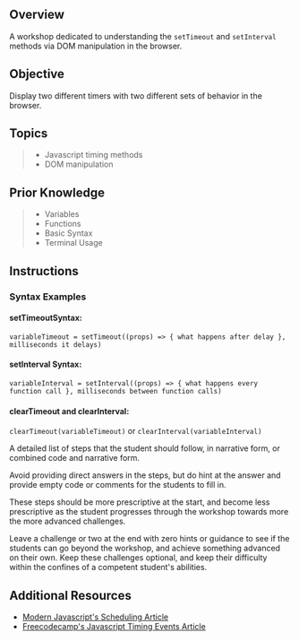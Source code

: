 ## Overview

A workshop dedicated to understanding the `setTimeout` and `setInterval` methods via DOM manipulation in the browser.

## Objective

Display two different timers with two different sets of behavior in the browser.

## Topics

> - Javascript timing methods
> - DOM manipulation

## Prior Knowledge

> - Variables
> - Functions
> - Basic Syntax
> - Terminal Usage

## Instructions

### Syntax Examples

#### setTimeoutSyntax:

`variableTimeout = setTimeout((props) => { what happens after delay }, milliseconds it delays)`

#### setInterval Syntax:

`variableInterval = setInterval((props) => { what happens every function call }, milliseconds between function calls)`

#### clearTimeout and clearInterval:

`clearTimeout(variableTimeout)` or `clearInterval(variableInterval)`

A detailed list of steps that the student should follow, in narrative form, or combined code and narrative form.

Avoid providing direct answers in the steps, but do hint at the answer and provide empty code or comments for the students to fill in.

These steps should be more prescriptive at the start, and become less prescriptive as the student progresses through the workshop towards more the more advanced challenges.

Leave a challenge or two at the end with zero hints or guidance to see if the students can go beyond the workshop, and achieve something advanced on their own. Keep these challenges optional, and keep their difficulty within the confines of a competent student's abilities.

## Additional Resources

- [Modern Javascript's Scheduling Article](https://javascript.info/settimeout-setinterval)
- [Freecodecamp's Javascript Timing Events Article](https://www.freecodecamp.org/news/javascript-timing-events-settimeout-and-setinterval/)
